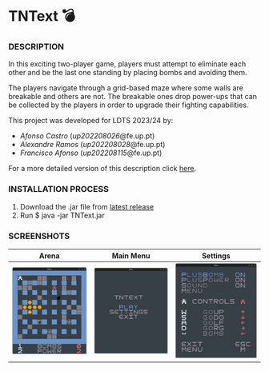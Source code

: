 # TNText 💣

### DESCRIPTION
In this exciting two-player game, players must attempt to eliminate each other and be the last one standing by placing bombs and avoiding them.

The players navigate through a grid-based maze where some walls are breakable and others are not. The breakable ones drop power-ups that can be collected by the players in order to upgrade their fighting capabilities.

This project was developed for LDTS 2023/24 by:
- *Afonso Castro* (*up202208026*@fe.up.pt)
- *Alexandre Ramos* (*up202208028*@fe.up.pt)
- *Francisco Afonso* (*up202208115*@fe.up.pt)

For a more detailed version of this description click [here](./docs/README.md).

### INSTALLATION PROCESS

1. Download the .jar file from [latest release](https://github.com/progr-amador/TNText/releases/tag/v1.1)
2. Run $ java -jar TNText.jar

### SCREENSHOTS
|                  Arena                   |                Main Menu                 |                  Settings                   |
|:----------------------------------------:|:----------------------------------------:|:-------------------------------------------:|
| ![TNTextMapImage1](docs/images/EEAO.png) | ![TNTextMapImage1](docs/images/MENU.png) | ![TNTextMapImage1](docs/images/OPTIONS.png) |

